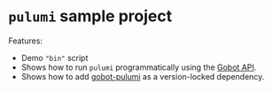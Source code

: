 # `pulumi` sample project

Features:

- Demo `"bin"` script
- Shows how to run `pulumi` programmatically using the [Gobot API](https://github.com/benallfree/gobot/tree/v1.0.0-alpha.25/docs/readme.md).
- Shows how to add [gobot-pulumi](https://www.npmjs.com/package/gobot-pulumi) as a version-locked dependency.
